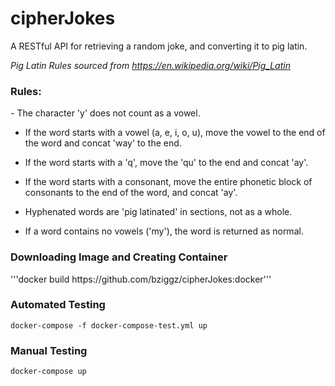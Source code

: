 # cipherJokes
A RESTful API for retrieving a random joke, and converting it to pig latin.


<em>Pig Latin Rules sourced from https://en.wikipedia.org/wiki/Pig_Latin</em>

<h3>Rules:</h3>
  - The character 'y' does not count as a vowel.

  - If the word starts with a vowel (a, e, i, o, u), move the vowel to the 
    end of the word and concat 'way' to the end.

  - If the word starts with a 'q', move the 'qu' to the end and concat 'ay'.

  - If the word starts with a consonant, move the entire phonetic block of 
    consonants to the end of the word, and concat 'ay'.

  - Hyphenated words are 'pig latinated' in sections, not as a whole.

  - If a word contains no vowels ('my'), the word is returned as normal.

<h3>Downloading Image and Creating Container</h3>
  '''docker build https://github.com/bziggz/cipherJokes:docker'''

<h3>Automated Testing</h3>
  <code>docker-compose -f docker-compose-test.yml up</code>

<h3>Manual Testing</h3>
  <code>docker-compose up</code>


